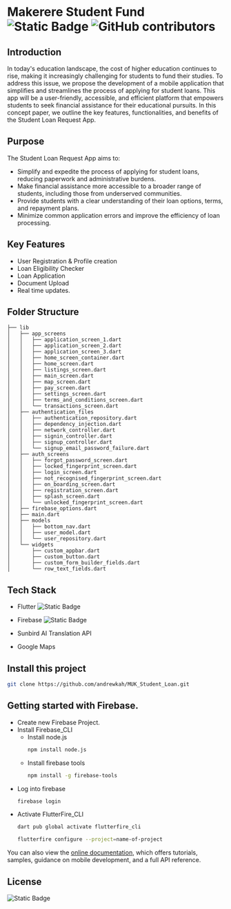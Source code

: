# Makerere Student Fund  ![Static Badge](https://img.shields.io/badge/makerere_student_fund-v1.0-blue?style=for-the-badge)  ![GitHub contributors](https://img.shields.io/github/contributors/andrewkah/MUK_Student_Loan?style=for-the-badge&logo=github)

## Introduction
In today's education landscape, the cost of higher education continues to rise, making it increasingly challenging for students to fund their studies. To address this issue, we propose the development of a mobile application that simplifies and streamlines the process of applying for student loans. This app will be a user-friendly, accessible, and efficient platform that empowers students to seek financial assistance for their educational pursuits. In this concept paper, we outline the key features, functionalities, and benefits of the Student Loan Request App.

## Purpose
The Student Loan Request App aims to:
- Simplify and expedite the process of applying for student loans, reducing paperwork and administrative burdens.
- Make financial assistance more accessible to a broader range of students, including those from underserved communities.
- Provide students with a clear understanding of their loan options, terms, and repayment plans.
- Minimize common application errors and improve the efficiency of loan processing.

## Key Features
- User Registration & Profile creation
- Loan Eligibility Checker
- Loan Application
- Document Upload
- Real time updates.

## Folder Structure
```
├── lib
│   ├── app_screens
│   │   ├── application_screen_1.dart
│   │   ├── application_screen_2.dart
│   │   ├── application_screen_3.dart
│   │   ├── home_screen_container.dart
│   │   ├── home_screen.dart
│   │   ├── listings_screen.dart
│   │   ├── main_screen.dart
│   │   ├── map_screen.dart
│   │   ├── pay_screen.dart
│   │   ├── settings_screen.dart
│   │   ├── terms_and_conditions_screen.dart
│   │   └── transactions_screen.dart
│   ├── authentication_files
│   │   ├── authentication_repository.dart
│   │   ├── dependency_injection.dart
│   │   ├── network_controller.dart
│   │   ├── signin_controller.dart
│   │   ├── signup_controller.dart
│   │   └── signup_email_password_failure.dart
│   ├── auth_screens
│   │   ├── forgot_password_screen.dart
│   │   ├── locked_fingerprint_screen.dart
│   │   ├── login_screen.dart
│   │   ├── not_recognised_fingerprint_screen.dart
│   │   ├── on_boarding_screen.dart
│   │   ├── registration_screen.dart
│   │   ├── splash_screen.dart
│   │   └── unlocked_fingerprint_screen.dart
│   ├── firebase_options.dart
│   ├── main.dart
│   ├── models
│   │   ├── bottom_nav.dart
│   │   ├── user_model.dart
│   │   └── user_repository.dart
│   └── widgets
│       ├── custom_appbar.dart
│       ├── custom_button.dart
│       ├── custom_form_builder_fields.dart
│       └── row_text_fields.dart

```

## Tech Stack
- Flutter ![Static Badge](https://img.shields.io/badge/flutter_v_3.16.4-blue?logo=Flutter)

- Firebase  ![Static Badge](https://img.shields.io/badge/firebase_CLI_v_13.0.2-orange?logo=Firebase)
- Sunbird AI Translation API
- Google Maps

## Install this project
  ```bash
  git clone https://github.com/andrewkah/MUK_Student_Loan.git
  ```

## Getting started with Firebase.
- Create new Firebase Project.
- Install Firebase_CLI
  - Install node.js
    ```bash
    npm install node.js
    ```
  - Install firebase tools
    ```bash
    npm install -g firebase-tools
    ```
- Log into firebase
  ```bash
  firebase login
  ```
- Activate FlutterFire_CLI
  ```bash
  dart pub global activate flutterfire_cli
  ```
  ```bash
  flutterfire configure --project=name-of-project
  ```
You can also view the
[online documentation](https://docs.flutter.dev/), which offers tutorials,
samples, guidance on mobile development, and a full API reference.

## License
![Static Badge](https://img.shields.io/badge/Apache-2.0-blue?style=for-the-badge&logo=Apache)

